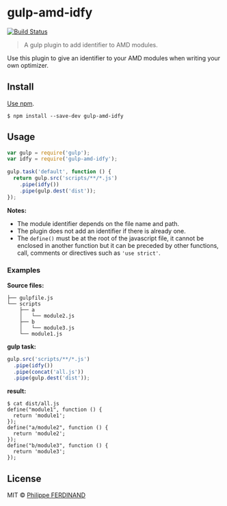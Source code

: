 # gulp-amd-idfy
[![Build Status](https://travis-ci.org/pferdinand/gulp-amd-idfy.svg?branch=master)](https://travis-ci.org/pferdinand/gulp-amd-idfy)
> A gulp plugin to add identifier to AMD modules.

Use this plugin to give an identifier to your AMD modules when writing your own optimizer.

## Install
[Use npm](https://docs.npmjs.com/cli/install).

```
$ npm install --save-dev gulp-amd-idfy
```

## Usage
```javascript
var gulp = require('gulp');
var idfy = require('gulp-amd-idfy');
 
gulp.task('default', function () {
  return gulp.src('scripts/**/*.js')
    .pipe(idfy())
    .pipe(gulp.dest('dist'));
});
```

**Notes:**

* The module identifier depends on the file name and path.
* The plugin does not add an identifier if there is already one.
* The `define()` must be at the root of the javascript file, it cannot be enclosed in another function but it can be preceded by other functions, call, comments or directives such as `'use strict'`. 

### Examples
**Source files:**

```
├── gulpfile.js
└── scripts
    ├── a
    │   └── module2.js
    ├── b
    │   └── module3.js
    └── module1.js
```
**gulp task:**

```javascript
gulp.src('scripts/**/*.js')
  .pipe(idfy())
  .pipe(concat('all.js'))
  .pipe(gulp.dest('dist'));
```
**result:**

```
$ cat dist/all.js 
define("module1", function () {
  return 'module1';
});
define("a/module2", function () {
  return 'module2';
});
define("b/module3", function () {
  return 'module3';
});
```

## License

MIT © [Philippe FERDINAND](https://github.com/pferdinand)